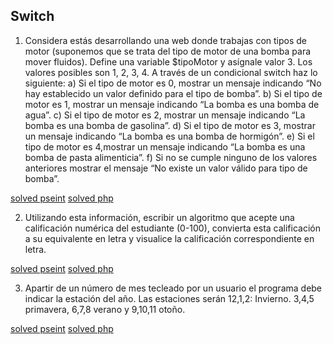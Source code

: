 ## Switch

1. Considera estás desarrollando una web donde trabajas con tipos de motor (suponemos que se trata del tipo de motor de una bomba para mover fluidos). Define una variable $tipoMotor y asígnale valor 3. Los valores posibles son 1, 2, 3, 4. A través de un condicional switch haz lo siguiente:
a) Si el tipo de motor es 0, mostrar un mensaje indicando “No hay establecido un valor definido para el tipo de bomba”.
b) Si el tipo de motor es 1, mostrar un mensaje indicando “La bomba es una bomba de agua”.
c) Si el tipo de motor es 2, mostrar un mensaje indicando “La bomba es una bomba de gasolina”.
d) Si el tipo de motor es 3, mostrar un mensaje indicando “La bomba es una bomba de hormigón”.
e) Si el tipo de motor es 4,mostrar un mensaje indicando “La bomba es una bomba de pasta alimenticia”.
f) Si no se cumple ninguno de los valores anteriores mostrar el mensaje “No existe un valor válido para tipo de bomba”.

[solved pseint](TipoDeBomba.psc)
[solved php](TipoDeBomba.php)


2. Utilizando esta información, escribir un algoritmo que acepte una calificación numérica del estudiante (0-100), convierta esta calificación a su
equivalente en letra y visualice la calificación correspondiente en letra.

[solved pseint](CalificacionEnLetra.psc)
[solved php](CalificacionEnLetra.php)


3. Apartir de un número de mes tecleado por un usuario el programa debe indicar la estación del año. Las estaciones serán
12,1,2: Invierno.
3,4,5 primavera,
6,7,8 verano y
9,10,11 otoño.

[solved pseint](EstacionDelAño.psc)
[solved php](EstacionDelAño.php)
